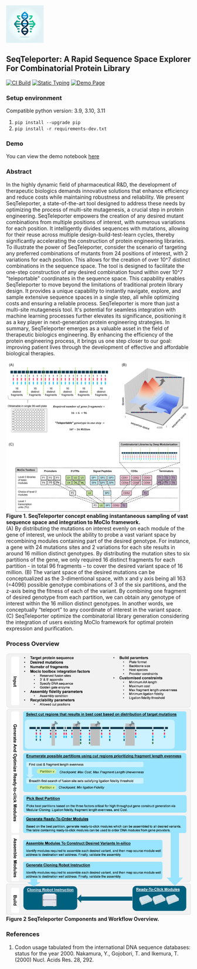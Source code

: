 ![Icon_small.png](Icon_small.png) 
## SeqTeleporter: A Rapid Sequence Space Explorer For Combinatorial Protein Library

[![CI Build](https://github.com/Bayer-Group/SeqTeleporter/actions/workflows/build.yml/badge.svg)](https://github.com/Bayer-Group/SeqTeleporter/actions/workflows/build.yml)
[![Static Typing](https://github.com/Bayer-Group/SeqTeleporter/actions/workflows/static_typing.yml/badge.svg)](https://github.com/Bayer-Group/SeqTeleporter/actions/workflows/static_typing.yml)
[![Demo Page](https://github.com/Bayer-Group/SeqTeleporter/actions/workflows/generate_demo.yml/badge.svg)](https://github.com/Bayer-Group/SeqTeleporter/actions/workflows/generate_demo.yml)

### Setup environment
Compatible python version: 3.9, 3.10, 3.11

1. ```pip install --upgrade pip```
2. ```pip install -r requirements-dev.txt```

### Demo
You can view the demo notebook [here](https://upgraded-guacamole-wg672kk.pages.github.io/)
### Abstract
In the highly dynamic field of pharmaceutical R&D, the development of therapeutic biologics demands innovative solutions that enhance efficiency and reduce costs while maintaining robustness and reliability. We present SeqTeleporter, a state-of-the-art tool designed to address these needs by optimizing the process of multi-site mutagenesis, a crucial step in protein engineering.
SeqTeleporter empowers the creation of any desired mutant combinations from multiple positions of interest, with numerous variations for each position. It intelligently divides sequences with mutations, allowing for their reuse across multiple design-build-test-learn cycles, thereby significantly accelerating the construction of protein engineering libraries.
To illustrate the power of SeqTeleporter, consider the scenario of targeting any preferred combinations of mutants from 24 positions of interest, with 2 variations for each position. This allows for the creation of over 10^7 distinct combinations in the sequence space. The tool is designed to facilitate the one-step construction of any desired combination found within over 10^7 "teleportable" coordinates in the sequence space. This capability enables SeqTeleporter to move beyond the limitations of traditional protein library design. It provides a unique capability to instantly navigate, explore, and sample extensive sequence spaces in a single step, all while optimizing costs and ensuring a reliable process.
SeqTeleporter is more than just a multi-site mutagenesis tool. It's potential for seamless integration with machine learning processes further elevates its significance, positioning it as a key player in next-generation protein engineering strategies.
In summary, SeqTeleporter emerges as a valuable asset in the field of therapeutic biologics engineering. By enhancing the efficiency of the protein engineering process, it brings us one step closer to our goal: improving patient lives through the development of effective and affordable biological therapies.

![concept_picture.png](concept_picture.png)
**Figure 1.  SeqTeleporter concept enabling instantaneous sampling of vast sequence space and integration to MoClo framework.**\
(A)  By distributing the mutations on interest evenly on each module of the gene of interest, we unlock the ability to probe a vast variant space by recombining modules containing part of the desired genotype. For instance, a gene with 24 mutations sites and 2 variations for each site results in around 16 million distinct genotypes. By distributing the mutation sites to six partitions of the gene, we only required 16 distinct fragments for each partition - in total 96 fragments – to cover the desired variant space of 16 million. (B) The variant space of the desired mutations can be conceptualized as the 3-dimentional space, with x and y axis being all 163 (=4096) possible genotype combinations of 3 of the six partitions, and the z-axis being the fitness of each of the variant. By combining one fragment of desired genotype from each partition, we can obtain any genotype of interest within the 16 million distinct genotypes. In another words, we conceptually “teleport” to any coordinate of interest in the variant space. (C) SeqTeleporter optimize the combinatorial library generation considering the integration of users existing MoClo framework for optimal protein expression and purification.

### Process Overview
![ProcessOverview.png](ProcessOverview.png)
**Figure 2  SeqTeleporter Components and Workflow Overview.**

### References
1. Codon usage tabulated from the international DNA sequence databases: status for the year 2000. Nakamura, Y., Gojobori, T. and Ikemura, T. (2000) Nucl. Acids Res. 28, 292.

